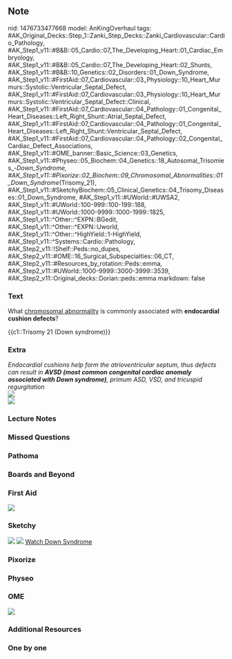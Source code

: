 ## Note
nid: 1476733477668
model: AnKingOverhaul
tags: #AK_Original_Decks::Step_1::Zanki_Step_Decks::Zanki_Cardiovascular::Cardio_Pathology, #AK_Step1_v11::#B&B::05_Cardio::07_The_Developing_Heart::01_Cardiac_Embryology, #AK_Step1_v11::#B&B::05_Cardio::07_The_Developing_Heart::02_Shunts, #AK_Step1_v11::#B&B::10_Genetics::02_Disorders::01_Down_Syndrome, #AK_Step1_v11::#FirstAid::07_Cardiovascular::03_Physiology::10_Heart_Murmurs::Systolic::Ventricular_Septal_Defect, #AK_Step1_v11::#FirstAid::07_Cardiovascular::03_Physiology::10_Heart_Murmurs::Systolic::Ventricular_Septal_Defect::Clinical, #AK_Step1_v11::#FirstAid::07_Cardiovascular::04_Pathology::01_Congenital_Heart_Diseases::Left_Right_Shunt::Atrial_Septal_Defect, #AK_Step1_v11::#FirstAid::07_Cardiovascular::04_Pathology::01_Congenital_Heart_Diseases::Left_Right_Shunt::Ventricular_Septal_Defect, #AK_Step1_v11::#FirstAid::07_Cardiovascular::04_Pathology::02_Congenital_Cardiac_Defect_Associations, #AK_Step1_v11::#OME_banner::Basic_Science::03_Genetics, #AK_Step1_v11::#Physeo::05_Biochem::04_Genetics::18_Autosomal_Trisomies_-_Down_Syndrome, #AK_Step1_v11::#Pixorize::02_Biochem::09_Chromosomal_Abnormalities::01_Down_Syndrome_(Trisomy_21), #AK_Step1_v11::#SketchyBiochem::05_Clinical_Genetics::04_Trisomy_Diseases::01_Down_Syndrome, #AK_Step1_v11::#UWorld::#UWSA2, #AK_Step1_v11::#UWorld::100-999::100-199::188, #AK_Step1_v11::#UWorld::1000-9999::1000-1999::1825, #AK_Step1_v11::^Other::^EXPN::BGedit, #AK_Step1_v11::^Other::^EXPN::Uworld, #AK_Step1_v11::^Other::^HighYield::1-HighYield, #AK_Step1_v11::^Systems::Cardio::Pathology, #AK_Step2_v11::!Shelf::Peds::no_dupes, #AK_Step2_v11::#OME::16_Surgical_Subspecialties::06_CT, #AK_Step2_v11::#Resources_by_rotation::Peds::emma, #AK_Step2_v11::#UWorld::1000-9999::3000-3999::3539, #AK_Step2_v11::Original_decks::Dorian::peds::emma
markdown: false

### Text
What <u>chromosomal abnormality</u> is commonly associated with
<b>endocardial cushion defects</b>?
<div>
  {{c1::Trisomy 21 (Down syndrome)}}
</div>

### Extra
<div>
  <i>Endocardial cushions help form the atrioventricular septum,
  thus defects can result in <b>AVSD (most common congenital
  cardiac anomaly associated with Down syndrome)</b>, primum ASD,
  VSD, and tricuspid regurgitation</i>
</div>
<div>
  <div>
    <i><img src="paste-81793357185025.jpg"></i>
  </div>
</div>
<div>
  <i><img src="paste-35897336659969.jpg"></i>
</div>

### Lecture Notes


### Missed Questions


### Pathoma


### Boards and Beyond


### First Aid
<img src="tmpx8nMqh.png">

### Sketchy
<img src="Down's%20Syndrome.png"> <img src=
"Screen%20Shot%202022-01-30%20at%2010.06.30%20AM.png"> <a href=
"https://dashboard.sketchy.com/study/medical/courses/medical-biochemistry/units/medical-biochemistry-clinical-genetics/videos/medical-biochemistry-clinical-genetics-trisomy-diseases-downs-syndrome?utm_source=anki&utm_medium=partnership&utm_campaign=february_update&utm_content=medical">
Watch Down Syndrome</a>

### Pixorize


### Physeo


### OME
<div class="ome-widget">
  <a href="https://onlinemeded.org/spa/genetics?ref=anki"><img src=
  "_OME_AnkiFlashcards_Topic_4.png"></a>
</div>

### Additional Resources


### One by one

